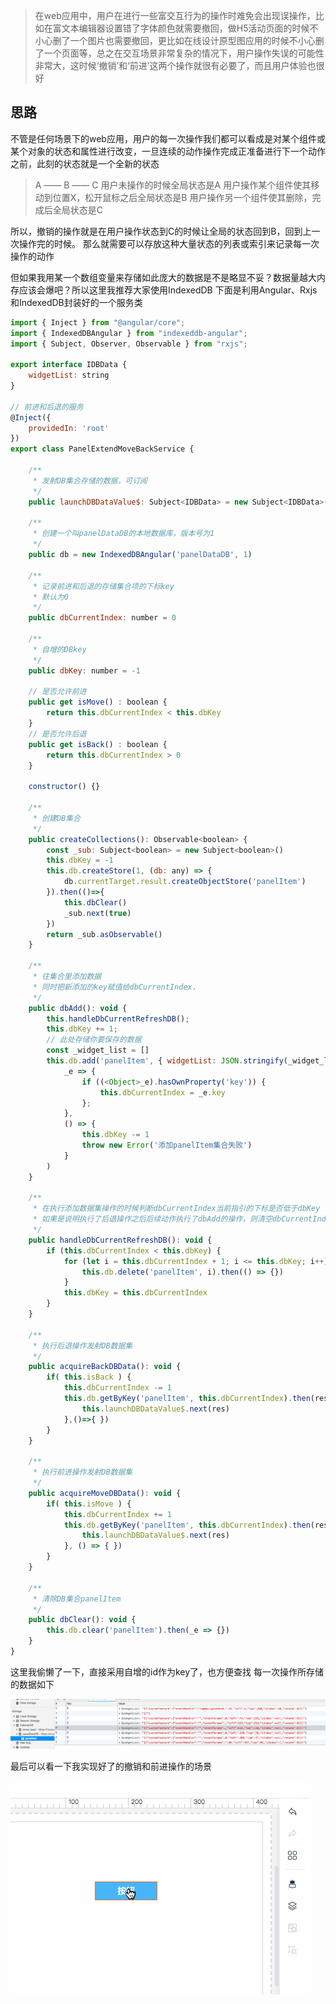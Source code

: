 

> 在web应用中，用户在进行一些富交互行为的操作时难免会出现误操作，比如在富文本编辑器设置错了字体颜色就需要撤回，做H5活动页面的时候不小心删了一个图片也需要撤回，更比如在线设计原型图应用的时候不小心删了一个页面等，总之在交互场景非常复杂的情况下，用户操作失误的可能性非常大，这时候‘撤销’和‘前进’这两个操作就很有必要了，而且用户体验也很好

## 思路 ##

不管是任何场景下的web应用，用户的每一次操作我们都可以看成是对某个组件或某个对象的状态和属性进行改变，一旦连续的动作操作完成正准备进行下一个动作之前，此刻的状态就是一个全新的状态

> A —— B —— C
用户未操作的时候全局状态是A
用户操作某个组件使其移动到位置X，松开鼠标之后全局状态是B
用户操作另一个组件使其删除，完成后全局状态是C

所以，撤销的操作就是在用户操作状态到C的时候让全局的状态回到B，回到上一次操作完的时候。
那么就需要可以存放这种大量状态的列表或索引来记录每一次操作的动作

但如果我用某一个数组变量来存储如此庞大的数据是不是略显不妥？数据量越大内存应该会爆吧？所以这里我推荐大家使用IndexedDB
下面是利用Angular、Rxjs和IndexedDB封装好的一个服务类

``` javascript
import { Inject } from "@angular/core";
import { IndexedDBAngular } from "indexeddb-angular";
import { Subject, Observer, Observable } from "rxjs";

export interface IDBData {
	widgetList: string
}

// 前进和后退的服务
@Inject({
	providedIn: 'root'
})
export class PanelExtendMoveBackService {

	/**
	 * 发射DB集合存储的数据，可订阅
	 */
	public launchDBDataValue$: Subject<IDBData> = new Subject<IDBData>()

	/**
	 * 创建一个叫panelDataDB的本地数据库，版本号为1
	 */
	public db = new IndexedDBAngular('panelDataDB', 1)

	/**
	 * 记录前进和后退的存储集合项的下标key
	 * 默认为0
	 */
	public dbCurrentIndex: number = 0

	/**
	 * 自增的DBkey
	 */
	public dbKey: number = -1

	// 是否允许前进
	public get isMove() : boolean {
		return this.dbCurrentIndex < this.dbKey
	}
	// 是否允许后退
	public get isBack() : boolean {
		return this.dbCurrentIndex > 0
	}

	constructor() {}

	/**
	 * 创建DB集合
	 */
	public createCollections(): Observable<boolean> {
		const _sub: Subject<boolean> = new Subject<boolean>()
		this.dbKey = -1
		this.db.createStore(1, (db: any) => {
			db.currentTarget.result.createObjectStore('panelItem')
		}).then(()=>{
			this.dbClear()
			_sub.next(true)
		})
		return _sub.asObservable()
	}

	/**
	 * 往集合里添加数据
	 * 同时把新添加的key赋值给dbCurrentIndex，
	 */
	public dbAdd(): void {
		this.handleDbCurrentRefreshDB();
		this.dbKey += 1;
        // 此处存储你要保存的数据
		const _widget_list = []
		this.db.add('panelItem', { widgetList: JSON.stringify(_widget_list) }, this.dbKey).then(
			_e => {
				if ((<Object>_e).hasOwnProperty('key')) {
					this.dbCurrentIndex = _e.key
				};
			},
			() => {
				this.dbKey -= 1
				throw new Error('添加panelItem集合失败')
			}
		)
	}

	/**
	 * 在执行添加数据集操作的时候判断dbCurrentIndex当前指引的下标是否低于dbKey
	 * 如果是说明执行了后退操作之后后续动作执行了dbAdd的操作，则清空dbCurrentIndex索引之后的数据重新添加
	 */
	public handleDbCurrentRefreshDB(): void {
		if (this.dbCurrentIndex < this.dbKey) {
			for (let i = this.dbCurrentIndex + 1; i <= this.dbKey; i++) {
				this.db.delete('panelItem', i).then(() => {})
			}
			this.dbKey = this.dbCurrentIndex
		}
	}

	/**
	 * 执行后退操作发射DB数据集
	 */
	public acquireBackDBData(): void {
		if( this.isBack ) {
			this.dbCurrentIndex -= 1
			this.db.getByKey('panelItem', this.dbCurrentIndex).then(res=>{
				this.launchDBDataValue$.next(res)
			},()=>{ })
		}
	}

	/**
	 * 执行前进操作发射DB数据集
	 */
	public acquireMoveDBData(): void {
		if( this.isMove ) {
			this.dbCurrentIndex += 1
			this.db.getByKey('panelItem', this.dbCurrentIndex).then(res => {
				this.launchDBDataValue$.next(res)
			}, () => { })
		}
	}

	/**
	 * 清除DB集合panelItem
	 */
	public dbClear(): void {
		this.db.clear('panelItem').then(_e => {})
	}
}

```

这里我偷懒了一下，直接采用自增的id作为key了，也方便查找
每一次操作所存储的数据如下

![clipboard.png](../assets/img/10/1.png)

最后可以看一下我实现好了的撤销和前进操作的场景


![clipboard.png](../assets/img/10/2.gif)



